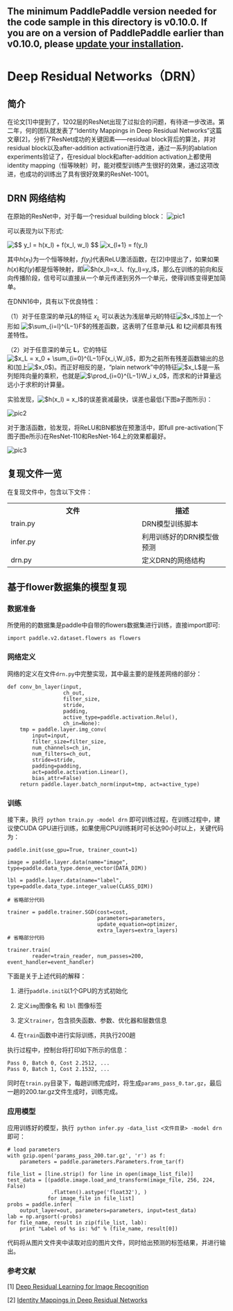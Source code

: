 The minimum PaddlePaddle version needed for the code sample in this directory is v0.10.0. If you are on a version of PaddlePaddle earlier than v0.10.0, please [update your installation](http://www.paddlepaddle.org/docs/develop/documentation/en/build_and_install/pip_install_en.html).
-----------------------
# Deep Residual Networks（DRN）
## 简介
在论文[1]中提到了，1202层的ResNet出现了过拟合的问题，有待进一步改进。第二年，何的团队就发表了“Identity Mappings in Deep Residual Networks”这篇文章[2]，分析了ResNet成功的关键因素——residual block背后的算法，并对residual block以及after-addition activation进行改进，通过一系列的ablation experiments验证了，在residual block和after-addition activation上都使用identity mapping（恒等映射）时，能对模型训练产生很好的效果，通过这项改进，也成功的训练出了具有很好效果的ResNet-1001。
## DRN 网络结构
在原始的ResNet中，对于每一个residual building block：
![pic1](./img/pic1.png)

可以表现为以下形式:   

<img src="https://latex.codecogs.com/gif.latex?$$&space;y_l&space;=&space;h(x_l)&space;&plus;&space;f(x_l,&space;w_l)&space;$$" title="$$ y_l = h(x_l) + f(x_l, w_l) $$" />
<img src="https://latex.codecogs.com/gif.latex?x_{l&plus;1}&space;=&space;f(y_l)" title="x_{l+1} = f(y_l)" />

其中$h(x_1)$为一个恒等映射，$f(y_l)$代表ReLU激活函数，在[2]中提出了，如果如果$h(x)$和$f(y)$都是恒等映射，即<img src="https://latex.codecogs.com/gif.latex?$h(x_l)=x_l、f(y_l)=y_l$" title="$h(x_l)=x_l、f(y_l)=y_l$" />，那么在训练的前向和反向传播阶段，信号可以直接从一个单元传递到另外一个单元，使得训练变得更加简单。 

在DNN16中，具有以下优良特性：

（1）对于任意深的单元**L**的特征 $x_L$ 可以表达为浅层单元**l**的特征<img src="https://latex.codecogs.com/gif.latex?$x_l$" title="$x_l$" />加上一个形如 <img src="https://latex.codecogs.com/gif.latex?$\sum_{i=l}^{L−1}F$" title="$\sum_{i=l}^{L−1}F$" />的残差函数，这表明了任意单元**L** 和 **l**之间都具有残差特性。 

（2）对于任意深的单元 **L**，它的特征 <img src="https://latex.codecogs.com/gif.latex?$x_L&space;=&space;x_0&space;&plus;&space;\sum_{i=0}^{L−1}F(x_i,W_i)$" title="$x_L = x_0 + \sum_{i=0}^{L−1}F(x_i,W_i)$" />，即为之前所有残差函数输出的总和(加上<img src="https://latex.codecogs.com/gif.latex?$x_0$" title="$x_0$" />)。而正好相反的是，“plain network”中的特征<img src="https://latex.codecogs.com/gif.latex?$x_L$" title="$x_L$" />是一系列矩阵向量的乘积，也就是<img src="https://latex.codecogs.com/gif.latex?$\prod_{i=0}^{L−1}W_i&space;x_0$" title="$\prod_{i=0}^{L−1}W_i x_0$" />，而求和的计算量远远小于求积的计算量。

实验发现，<img src="https://latex.codecogs.com/gif.latex?$h(x_l)&space;=&space;x_l$" title="$h(x_l) = x_l$" />的误差衰减最快，误差也最低(下图a子图所示)：  

![pic2](./img/pic2.png)


对于激活函数，验发现，将ReLU和BN都放在预激活中，即full pre-activation(下图子图e所示)在ResNet-110和ResNet-164上的效果都最好。

![pic3](./img/pic3.png)

## 复现文件一览
在复现文件中，包含以下文件：

<table>
  <tr>
    <th width=60%>文件</th>
    <th width=40%>描述</th>
  </tr>
  <tr>
    <td> train.py  </td>
    <td> DRN模型训练脚本 </td>
  </tr>
  <tr>
    <td> infer.py </td>
    <td> 利用训练好的DRN模型做预测 </td>
  <tr>
    <td> drn.py </td>
    <td> 定义DRN的网络结构 </td>
  </tr>
</table>

## 基于flower数据集的模型复现
### 数据准备
所使用的的数据集是paddle中自带的flowers数据集进行训练，直接import即可:

```
import paddle.v2.dataset.flowers as flowers
```

### 网络定义
网络的定义在文件```drn.py```中完整实现，其中最主要的是残差网络的部分：
```
def conv_bn_layer(input,
                  ch_out,
                  filter_size,
                  stride,
                  padding,
                  active_type=paddle.activation.Relu(),
                  ch_in=None):
    tmp = paddle.layer.img_conv(
        input=input,
        filter_size=filter_size,
        num_channels=ch_in,
        num_filters=ch_out,
        stride=stride,
        padding=padding,
        act=paddle.activation.Linear(),
        bias_attr=False)
    return paddle.layer.batch_norm(input=tmp, act=active_type)

```
### 训练
接下来，执行``` python train.py -model drn``` 即可训练过程，在训练过程中，建议使CUDA GPU进行训练，如果使用CPU训练耗时可长达90小时以上，关键代码为：

```
paddle.init(use_gpu=True, trainer_count=1)

image = paddle.layer.data(name="image", type=paddle.data_type.dense_vector(DATA_DIM))

lbl = paddle.layer.data(name="label", type=paddle.data_type.integer_value(CLASS_DIM))

# 省略部分代码

trainer = paddle.trainer.SGD(cost=cost,
                             parameters=parameters,
                             update_equation=optimizer,
                             extra_layers=extra_layers)
# 省略部分代码
   
trainer.train(
        reader=train_reader, num_passes=200, event_handler=event_handler)

```

下面是关于上述代码的解释：

1. 进行``` paddle.init ```以1个GPU的方式初始化

2. 定义```img```图像名 和 ```lbl``` 图像标签
 
3. 定义```trainer```，包含损失函数、参数、优化器和层数信息
 
4. 在```train```函数中进行实际训练，共执行200趟

执行过程中，控制台将打印如下所示的信息：
```
Pass 0, Batch 0, Cost 2.2512, ...
Pass 0, Batch 1, Cost 2.1532, ...
```

同时在```train.py```目录下，每趟训练完成时，将生成```params_pass_0.tar,gz```，最后一趟的200.tar.gz文件生成时，训练完成。

### 应用模型
应用训练好的模型，执行``` python infer.py -data_list <文件目录> -model drn```即可：
```
# load parameters
with gzip.open('params_pass_200.tar.gz', 'r') as f:
    parameters = paddle.parameters.Parameters.from_tar(f)

file_list = [line.strip() for line in open(image_list_file)]
test_data = [(paddle.image.load_and_transform(image_file, 256, 224, False)
              .flatten().astype('float32'), )
             for image_file in file_list]
probs = paddle.infer(
    output_layer=out, parameters=parameters, input=test_data)
lab = np.argsort(-probs)
for file_name, result in zip(file_list, lab):
    print "Label of %s is: %d" % (file_name, result[0])
```
代码将从图片文件夹中读取对应的图片文件，同时给出预测的标签结果，并进行输出。

### 参考文献

[1] [Deep Residual Learning for Image Recognition](http://arxiv.org/pdf/1512.03385.pdf)

[2] [Identity Mappings in Deep Residual Networks](https://arxiv.org/abs/1603.05027)
